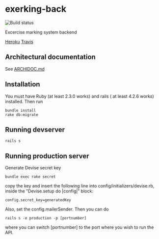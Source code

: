 # exerking-back
![Build status](https://travis-ci.org/jelmnainen/exerking-back.svg?branch=master)

Excercise marking system backend

[Heroku](http://exerking.herokuapp.com/)
[Travis](https://travis-ci.org/jelmnainen/exerking-back)

## Architectural documentation
See [ARCHIDOC.md](https://github.com/jelmnainen/exerking-back/blob/master/ARCHIDOC.md)

## Installation
You must have Ruby (at least 2.3.0 works) and rails ( at least 4.2.6 works) installed.
Then run

    bundle install
    rake db:migrate
    
## Running devserver
    rails s
    
## Running production server
Generate Devise secret key 

    bundle exec rake secret

copy the key and insert the following line into config/initializers/devise.rb, inside the "Devise.setup do |config|" block:

    config.secret_key=generatedKey

Also, set the config.mailerSender. Then you can do

    rails s -e production -p [portnumber]

where you can switch [portnumber] to the port where you wish to run the API.
